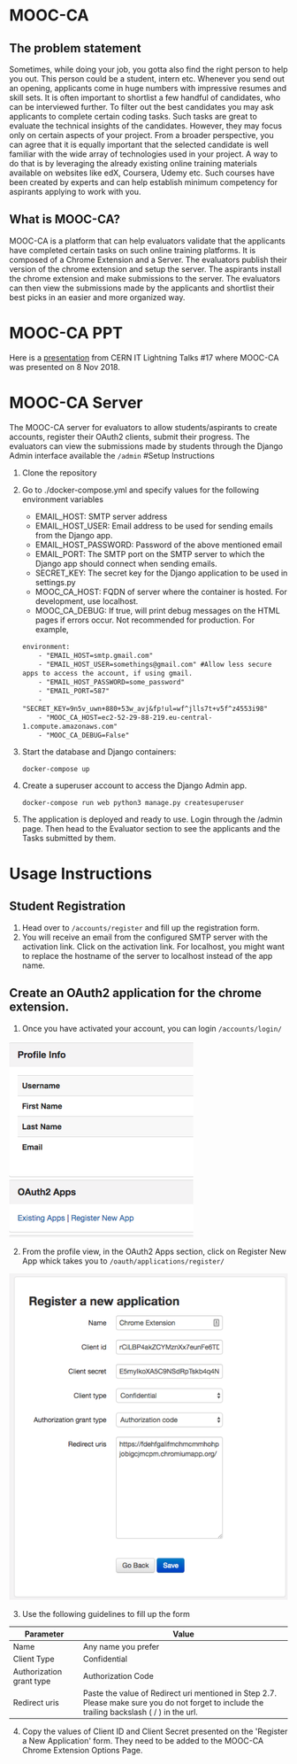 # MOOC-CA
## The problem statement
Sometimes, while doing your job, you gotta also find the right person to help you out. This person could be a student, intern etc.
Whenever you send out an opening, applicants come in huge numbers with impressive resumes and skill sets. It is often important to shortlist a few handful of candidates, who can be interviewed further.
To filter out the best candidates you may ask applicants to complete certain coding tasks. Such tasks are great to evaluate the technical insights of the candidates.
However, they may focus only on certain aspects of your project. From a broader perspective, you can agree that it is equally important that the selected candidate is well familiar with the wide array of technologies used in your project.
A way to do that is by leveraging the already existing online training materials available on websites like edX, Coursera, Udemy etc. Such courses have been created by experts and can help establish minimum competency for aspirants applying to work with you.

## What is MOOC-CA?
MOOC-CA is a platform that can help evaluators validate that the applicants have completed certain tasks on such online training platforms.
It is composed of a Chrome Extension and a Server. The evaluators publish their version of the chrome extension and setup the server. The aspirants install the chrome extension and make submissions to the server. The evaluators can then view the submissions made by the applicants and shortlist their best picks in an easier and more organized way.

# MOOC-CA PPT
Here is a [presentation](https://indico.cern.ch/event/742790/contributions/3198222/attachments/1748964/2832997/MOOC-CA.pdf) from CERN IT Lightning Talks #17 where MOOC-CA was presented on 8 Nov 2018.

# MOOC-CA Server
The MOOC-CA server for evaluators to allow students/aspirants to create accounts, register their OAuth2 clients, submit their progress. The evaluators can view the submissions made by students through the Django Admin interface available the ```/admin```
#Setup Instructions

1. Clone the repository

1. Go to ./docker-compose.yml and specify values for the following environment variables
    
      - EMAIL_HOST: SMTP server address
      - EMAIL_HOST_USER: Email address to be used for sending emails from the Django app.
      - EMAIL_HOST_PASSWORD: Password of the above mentioned email
      - EMAIL_PORT: The SMTP port on the SMTP server to which the Django app should connect when sending emails.
      - SECRET_KEY: The secret key for the Django application to be used in settings.py
      - MOOC_CA_HOST: FQDN of server where the container is hosted. For development, use localhost.
      - MOOC_CA_DEBUG: If true, will print debug messages on the HTML pages if errors occur. Not recommended for production.
      For example,
      ```
      environment:
          - "EMAIL_HOST=smtp.gmail.com"
          - "EMAIL_HOST_USER=somethings@gmail.com" #Allow less secure apps to access the account, if using gmail.
          - "EMAIL_HOST_PASSWORD=some_password"
          - "EMAIL_PORT=587"
          - "SECRET_KEY=9n5v_uwn+880+53w_avj&fp!ul=wf^jlls7t+v5f^z4553i98"
          - "MOOC_CA_HOST=ec2-52-29-88-219.eu-central-1.compute.amazonaws.com"
          - "MOOC_CA_DEBUG=False"
      ```

1. Start the database and Django containers: 
   ```
   docker-compose up
   ``` 

1. Create a superuser account to access the Django Admin app.
   ```
   docker-compose run web python3 manage.py createsuperuser
   ```

1. The application is deployed and ready to use. Login through the /admin page. Then head to the Evaluator section to see the applicants and the Tasks submitted by them.

# Usage Instructions

## Student Registration
1. Head over to ```/accounts/register``` and fill up the registration form.
1. You will receive an email from the configured SMTP server with the activation link. Click on the activation link. For localhost, you might want to replace the hostname of the server to localhost instead of the app name.

## Create an OAuth2 application for the chrome extension.
1. Once you have activated your account, you can login ```/accounts/login/``` 

![profile](https://raw.githubusercontent.com/maany/MOOC-CA-User-Guide/master/media/profile.png)

2. From the profile view, in the OAuth2 Apps section, click on Register New App whick takes you to ```/oauth/applications/register/```

![oauth2-client-settings](https://raw.githubusercontent.com/maany/MOOC-CA-User-Guide/master/media/oauth-app-settings.png)

3.  Use the following guidelines to fill up the form

| Parameter| Value |
|----------|-------|
| Name     | Any name you prefer |
| Client Type|  Confidential |
| Authorization grant type | Authorization Code|
| Redirect uris | Paste the value of Redirect uri mentioned in Step 2.7. Please make sure you do not forget to include the trailing backslash ( / ) in the url.

4. Copy the values of Client ID and Client Secret presented on the 'Register a New Application' form. They need to be added to the MOOC-CA Chrome Extension Options Page.


